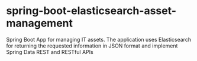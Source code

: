 # spring-boot-elasticsearch-asset-management
Spring Boot App for managing IT assets. The application uses Elasticsearch for returning the requested information in JSON format and implement Spring Data REST and RESTful APIs
